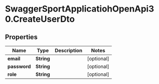 # SwaggerSportApplicatiohOpenApi30.CreateUserDto

## Properties

Name | Type | Description | Notes
------------ | ------------- | ------------- | -------------
**email** | **String** |  | [optional] 
**password** | **String** |  | [optional] 
**role** | **String** |  | [optional] 


